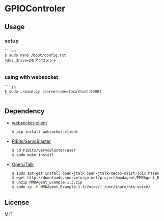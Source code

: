 GPIOControler
=============

## Usage

### setup

    ```sh
    $ sudo nano /boot/config.txt
    hdmi_drive=2をアンコメント
    ```

### using with websocket

    ```sh
    $ sudo ./main.py [servername=localhost:5000]
    ```

## Dependency

- [websocket-client](https://github.com/liris/websocket-client)

    ```sh
    $ pip install websocket-client
    ```

- [PiBits/ServoBlaster](https://github.com/richardghirst/PiBits)

    ```sh
    $ cd PiBits/ServoBlaster/user
    $ sudo make install
    ```

- [OpenJTalk](http://open-jtalk.sp.nitech.ac.jp/)

    ```sh
    $ sudo apt-get install open-jtalk open-jtalk-mecab-naist-jdic htsengine libhtsengine-dev hts-voice-nitech-jp-atr503-m001
    $ wget http://downloads.sourceforge.net/project/mmdagent/MMDAgent_Example/MMDAgent_Example-1.3/MMDAgent_Example-1.3.zip
    $ unzip MMDAgent_Example-1.3.zip
    $ sudo cp -R MMDAgent_Example-1.3/Voice/* /usr/share/hts-voice/
    ```

## License

MIT
